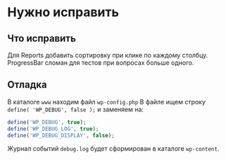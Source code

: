 # Нужно исправить

## Что исправить

Для Reports добавить сортировку при клике по каждому столбцу.
ProgressBar сломан для тестов при вопросах больше одного.

## Отладка

В каталоге `www` находим файл `wp-config.php`
В файле ищем строку `define( 'WP_DEBUG', false );` и заменяем на:

```php
define('WP_DEBUG', true);
define('WP_DEBUG_LOG', true);
define('WP_DEBUG_DISPLAY', false);
```

Журнал событий `debug.log` будет сформирован в каталоге `wp-content`.
